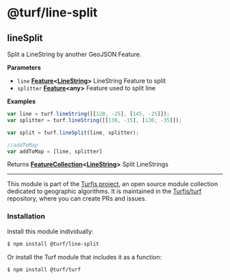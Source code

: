 # @turf/line-split

<!-- Generated by documentation.js. Update this documentation by updating the source code. -->

## lineSplit

Split a LineString by another GeoJSON Feature.

**Parameters**

-   `line` **[Feature][1]&lt;[LineString][2]>** LineString Feature to split
-   `splitter` **[Feature][1]&lt;any>** Feature used to split line

**Examples**

```javascript
var line = turf.lineString([[120, -25], [145, -25]]);
var splitter = turf.lineString([[130, -15], [130, -35]]);

var split = turf.lineSplit(line, splitter);

//addToMap
var addToMap = [line, splitter]
```

Returns **[FeatureCollection][3]&lt;[LineString][2]>** Split LineStrings

[1]: https://tools.ietf.org/html/rfc7946#section-3.2

[2]: https://tools.ietf.org/html/rfc7946#section-3.1.4

[3]: https://tools.ietf.org/html/rfc7946#section-3.3

<!-- This file is automatically generated. Please don't edit it directly:
if you find an error, edit the source file (likely index.js), and re-run
./scripts/generate-readmes in the turf project. -->

---

This module is part of the [Turfjs project](http://turfjs.org/), an open source
module collection dedicated to geographic algorithms. It is maintained in the
[Turfjs/turf](https://github.com/Turfjs/turf) repository, where you can create
PRs and issues.

### Installation

Install this module individually:

```sh
$ npm install @turf/line-split
```

Or install the Turf module that includes it as a function:

```sh
$ npm install @turf/turf
```
